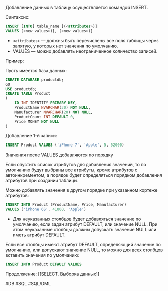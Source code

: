 Добавление данных в таблицу осуществляется командой INSERT.

Синтаксис:
```sql
INSERT [INTO] table_name [(<attributes>)]
VALUES (<new_values>)[, (<new_values>)]
```

* `<attributes>` — должны быть перечислены все поля таблицы через запятую, у которых нет значения по умолчанию.
* VALUES — можно добавлять неограниченное количество записей.

Пример:

Пусть имеется база данных:
```sql
CREATE DATABASE productdb;
GO
USE productdb;
CREATE TABLE Product
(
    ID INT IDENTITY PRIMARY KEY,
    ProductName NVARCHAR(30) NOT NULL,
    Manufacturer NVARCHAR(20) NOT NULL,
    ProductCount INT DEFAULT 0,
    Price MONEY NOT NULL
)
```
Добавление 1-й записи:
```sql
INSERT Product VALUES ('iPhone 7', 'Apple', 5, 52000)
```
Значения после VALUES добавляются по порядку

Если опустить список атрибутов для добавления значений, то по умолчанию будут выбраны все атрибуты, кроме атрибутов с автоинкрементом, а порядок будет определяться порядком добавления атрибутов при создании таблицы.

Можно добавлять значения в другом порядке при указанном кортеже атрибутов:
```sql
INSERT INTO Product (ProductName, Price, Manufacturer) 
VALUES ('iPhone 6S', 41000, 'Apple')
```

* Для неуказанных столбцов будет добавляться значение по умолчанию, если задан атрибут DEFAULT, или значение NULL. При этом неуказанные столбцы должны допускать значение NULL или иметь атрибут DEFAULT.

Если все столбцы имеют атрибут DEFAULT, определяющий значение по умолчанию, или допускают значение NULL, то можно для всех столбцов вставить значения по умолчанию:
```sql
INSERT INTO Product DEFAULT VALUES
```

Продолжение: [[SELECT. Выборка данных]]

#DB #SQL #SQL/DML